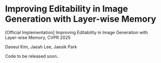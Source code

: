 #  Improving Editability in Image Generation with Layer-wise Memory
[Official Implementation] Improving Editability in Image Generation with Layer-wise Memory, CVPR 2025

Daneul Kim, Jaeah Lee, Jaesik Park

Code to be released soon..
